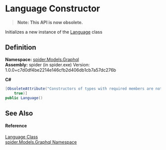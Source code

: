 # Language Constructor
<blockquote><strong>Note: This API is now obsolete.</strong></blockquote>




Initializes a new instance of the <a href="757885eb-a26f-6677-3a7b-0eea69d45d0e">Language</a> class



## Definition
**Namespace:** <a href="a7324a28-4f46-beaa-9269-26a8fa385391">spider.Models.Graphql</a>  
**Assembly:** spider (in spider.exe) Version: 1.0.0+c7d0df4be2214e146cfb2d406db1cb7a57dc276b

**C#**
``` C#
[ObsoleteAttribute("Constructors of types with required members are not supported in this version of your compiler.", 
	true)]
public Language()
```



## See Also


#### Reference
<a href="757885eb-a26f-6677-3a7b-0eea69d45d0e">Language Class</a>  
<a href="a7324a28-4f46-beaa-9269-26a8fa385391">spider.Models.Graphql Namespace</a>  
